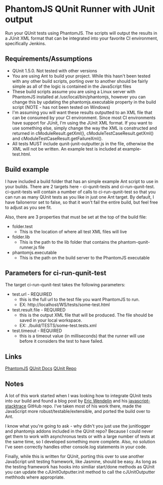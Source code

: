 # PhantomJS QUnit Runner with JUnit output

Run your QUnit tests using PhantomJS. The scripts will output the results in a JUnit XML format that can be integrated into your favorite CI environment, specifically Jenkins.

## Requirements/Assumptions

* QUnit 1.5.0.  Not tested with other versions
* You are using Ant to build your project. While this hasn't been tested with any other build scripts, porting over to another should be fairly simple as all of the logic is contained in the JavaScript files
* These build scripts assume you are using a Linux server with PhantomJS installed at /usr/local/bin/phantomjs, however you can change this by updating the phantomjs.executable property in the build script (NOTE - has not been tested on Windows)
* I'm assuming you will want these results outputted to an XML file that can be consumed by your CI environment. Since most CI environments have support for JUnit, I'm using the JUnit XML format. If you want to use something else, simply change the way the XML is constructed and returned in cModuleResult.getXml(), cModuleTestCaseResult.getXml() and cModuleTestCaseResult.getFailureXml().
* All tests MUST include qunit-junit-outputter.js in the file, otherwise the XML will not be written.  An example test is included at example-test.html.

## Build example

I have included a build folder that has an simple example Ant script to use in your builds.  There are 2 targets here - ci-qunit-tests and ci-run-qunit-test.  ci-qunit-tests will contain a number of calls to ci-run-qunit-test so that you can run as many QUnit tests as you like in just one Ant target.  By default, I have failonerror set to false, so that it won't fail the entire build, but feel free to adjust as you see fit.  

Also, there are 3 properties that must be set at the top of the build file:  
* folder.test
    * This is the location of where all test XML files will live
* folder.lib 
	* This is the path to the lib folder that contains the phantom-qunit-runner.js file
* phantomjs.executable
	* This is the path on the build server to the PhantomJS executable

## Parameters for ci-run-qunit-test

The target ci-run-qunit-test takes the following parameters:
* test.url - REQUIRED
    * this is the full url to the test file you want PhantomJS to run.
	* EX: http://localhost/WS/tests/some-test.html
* test.result.file - REQUIRED
    * this is the output XML file that will be produced.  The file should be saved in your local workspace.
	* EX: ./build/TESTS/some-test.tests.xml
* test.timeout - REQUIRED
    * this is a timeout value (in milliseconds) that the runner will use before it considers the test to have failed.
	
## Links
[PhantomJS](http://phantomjs.org/)
[QUnit Docs](http://docs.jquery.com/QUnit)
[QUnit Repo](https://github.com/jquery/qunit)

## Notes

A lot of this work started when I was looking how to integrate QUnit tests into our build and found a blog post by [Eric Wendelin](http://eriwen.com/tools/continuous-integration-for-javascript/) and his [javascript-stacktrace](https://github.com/eriwen/javascript-stacktrace) GitHub repo. I've taken most of his work there, made the JavaScript more robust/testable/extensible, and ported the build over to Ant.  

I know what you're going to ask - why didn't you just use the junitlogger and phantomjs addons included in the QUnit repo? Because I could never get them to work with asynchronus tests or with a large number of tests at the same time, so I developed something more complete.  Also, no solution I've seen correctly handles other console.log statements in your code.

Finally, while this is written for QUnit, porting this over to use another JavaScript unit testing framework, like Jasmine, should be easy. As long as the testing framework has hooks into similiar start/done methods as QUnit you can update the cJUnitOutputter.init method to call the cJUnitOutputter methhods where appropriate.